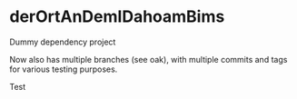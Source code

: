 # derOrtAnDemIDahoamBims
Dummy dependency project

Now also has multiple branches (see oak), with multiple commits and tags for various testing purposes.

Test

